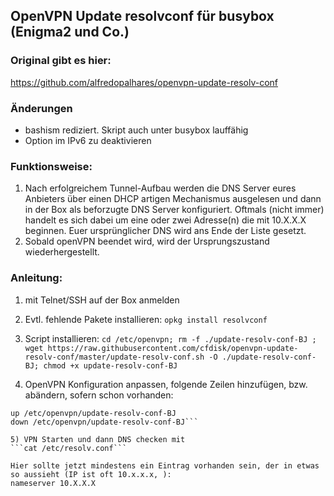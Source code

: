 OpenVPN Update resolvconf für busybox (Enigma2 und Co.)
-------------------------------------------------------

### Original gibt es hier: 
https://github.com/alfredopalhares/openvpn-update-resolv-conf

### Änderungen
- bashism rediziert. Skript auch unter busybox lauffähig
- Option im IPv6 zu deaktivieren 

### Funktionsweise:
1) Nach erfolgreichem Tunnel-Aufbau werden die DNS Server eures Anbieters über einen DHCP artigen Mechanismus ausgelesen und dann in der Box als beforzugte DNS Server konfiguriert. Oftmals (nicht immer) handelt es sich dabei um eine oder zwei Adresse(n) die mit 10.X.X.X beginnen.
Euer ursprünglicher DNS wird ans Ende der Liste gesetzt.
2) Sobald openVPN beendet wird, wird der Ursprungszustand wiederhergestellt.

### Anleitung:
1) mit Telnet/SSH auf der Box anmelden

2) Evtl. fehlende Pakete installieren:
```opkg install resolvconf ```

3) Script installieren:
```cd /etc/openvpn; rm -f ./update-resolv-conf-BJ ; wget https://raw.githubusercontent.com/cfdisk/openvpn-update-resolv-conf/master/update-resolv-conf.sh -O ./update-resolv-conf-BJ; chmod +x update-resolv-conf-BJ```

4) OpenVPN Konfiguration anpassen, folgende Zeilen hinzufügen, bzw. abändern, sofern schon vorhanden:
```script-security 2
up /etc/openvpn/update-resolv-conf-BJ
down /etc/openvpn/update-resolv-conf-BJ```

5) VPN Starten und dann DNS checken mit
```cat /etc/resolv.conf```

Hier sollte jetzt mindestens ein Eintrag vorhanden sein, der in etwas so aussieht (IP ist oft 10.x.x.x, ):
nameserver 10.X.X.X
